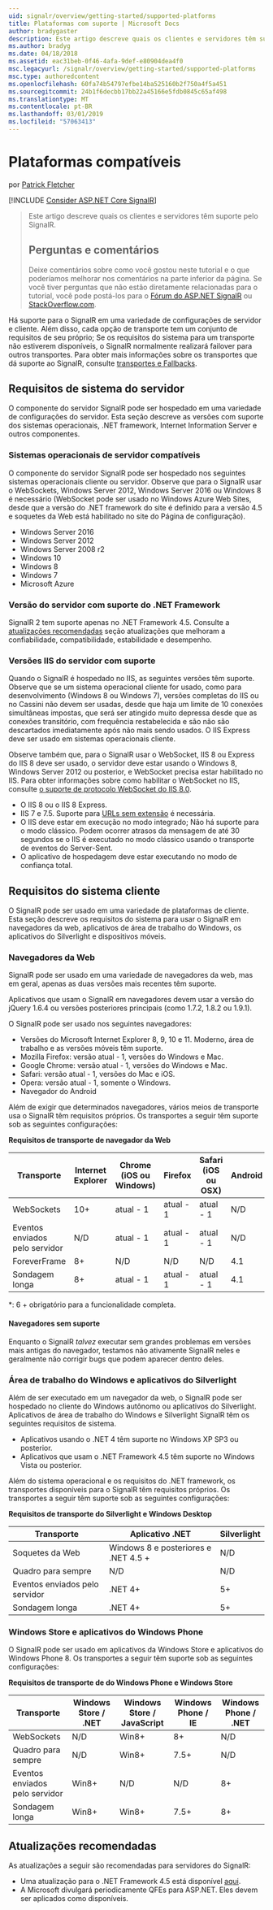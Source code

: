 ```yaml
---
uid: signalr/overview/getting-started/supported-platforms
title: Plataformas com suporte | Microsoft Docs
author: bradygaster
description: Este artigo descreve quais os clientes e servidores têm suporte pelo SignalR.
ms.author: bradyg
ms.date: 04/18/2018
ms.assetid: eac31beb-0f46-4afa-9def-e80904dea4f0
msc.legacyurl: /signalr/overview/getting-started/supported-platforms
msc.type: authoredcontent
ms.openlocfilehash: 60fa74b54797efbe14ba525160b2f750a4f5a451
ms.sourcegitcommit: 24b1f6decbb17bb22a45166e5fdb0845c65af498
ms.translationtype: MT
ms.contentlocale: pt-BR
ms.lasthandoff: 03/01/2019
ms.locfileid: "57063413"
---
```

<a name="supported-platforms"></a>Plataformas compatíveis
====================
por [Patrick Fletcher](https://github.com/pfletcher)

[!INCLUDE [Consider ASP.NET Core SignalR](~/includes/signalr/signalr-version-disambiguation.md)]

> Este artigo descreve quais os clientes e servidores têm suporte pelo SignalR. 
> 
> ## <a name="questions-and-comments"></a>Perguntas e comentários
> 
> Deixe comentários sobre como você gostou neste tutorial e o que poderíamos melhorar nos comentários na parte inferior da página. Se você tiver perguntas que não estão diretamente relacionadas para o tutorial, você pode postá-los para o [Fórum do ASP.NET SignalR](https://forums.asp.net/1254.aspx/1?ASP+NET+SignalR) ou [StackOverflow.com](http://stackoverflow.com/).

Há suporte para o SignalR em uma variedade de configurações de servidor e cliente. Além disso, cada opção de transporte tem um conjunto de requisitos de seu próprio; Se os requisitos do sistema para um transporte não estiverem disponíveis, o SignalR normalmente realizará failover para outros transportes. Para obter mais informações sobre os transportes que dá suporte ao SignalR, consulte [transportes e Fallbacks](introduction-to-signalr.md#transports).

## <a name="server-system-requirements"></a>Requisitos de sistema do servidor

O componente do servidor SignalR pode ser hospedado em uma variedade de configurações do servidor. Esta seção descreve as versões com suporte dos sistemas operacionais, .NET framework, Internet Information Server e outros componentes.

### <a name="supported-server-operating-systems"></a>Sistemas operacionais de servidor compatíveis

O componente do servidor SignalR pode ser hospedado nos seguintes sistemas operacionais cliente ou servidor. Observe que para o SignalR usar o WebSockets, Windows Server 2012, Windows Server 2016 ou Windows 8 é necessário (WebSocket pode ser usado no Windows Azure Web Sites, desde que a versão do .NET framework do site é definido para a versão 4.5 e soquetes da Web está habilitado no site do Página de configuração).

- Windows Server 2016
- Windows Server 2012
- Windows Server 2008 r2
- Windows 10
- Windows 8
- Windows 7
- Microsoft Azure

### <a name="supported-server-net-framework-version"></a>Versão do servidor com suporte do .NET Framework

SignalR 2 tem suporte apenas no .NET Framework 4.5. Consulte a [atualizações recomendadas](#updates) seção atualizações que melhoram a confiabilidade, compatibilidade, estabilidade e desempenho.

### <a name="supported-server-iis-versions"></a>Versões IIS do servidor com suporte

Quando o SignalR é hospedado no IIS, as seguintes versões têm suporte. Observe que se um sistema operacional cliente for usado, como para desenvolvimento (Windows 8 ou Windows 7), versões completas do IIS ou no Cassini não devem ser usadas, desde que haja um limite de 10 conexões simultâneas impostas, que será ser atingido muito depressa desde que as conexões transitório, com frequência restabelecida e são não são descartados imediatamente após não mais sendo usados. O IIS Express deve ser usado em sistemas operacionais cliente.

Observe também que, para o SignalR usar o WebSocket, IIS 8 ou Express do IIS 8 deve ser usado, o servidor deve estar usando o Windows 8, Windows Server 2012 ou posterior, e WebSocket precisa estar habilitado no IIS. Para obter informações sobre como habilitar o WebSocket no IIS, consulte [o suporte de protocolo WebSocket do IIS 8.0](https://www.iis.net/learn/get-started/whats-new-in-iis-8/iis-80-websocket-protocol-support).

- O IIS 8 ou o IIS 8 Express.
- IIS 7 e 7.5. Suporte para [URLs sem extensão](https://support.microsoft.com/kb/980368) é necessária.
- O IIS deve estar em execução no modo integrado; Não há suporte para o modo clássico. Podem ocorrer atrasos da mensagem de até 30 segundos se o IIS é executado no modo clássico usando o transporte de eventos do Server-Sent.
- O aplicativo de hospedagem deve estar executando no modo de confiança total.

## <a name="client-system-requirements"></a>Requisitos do sistema cliente

O SignalR pode ser usado em uma variedade de plataformas de cliente. Esta seção descreve os requisitos do sistema para usar o SignalR em navegadores da web, aplicativos de área de trabalho do Windows, os aplicativos do Silverlight e dispositivos móveis.

### <a name="web-browsers"></a>Navegadores da Web

SignalR pode ser usado em uma variedade de navegadores da web, mas em geral, apenas as duas versões mais recentes têm suporte.

Aplicativos que usam o SignalR em navegadores devem usar a versão do jQuery 1.6.4 ou versões posteriores principais (como 1.7.2, 1.8.2 ou 1.9.1).

O SignalR pode ser usado nos seguintes navegadores:

- Versões do Microsoft Internet Explorer 8, 9, 10 e 11. Moderno, área de trabalho e as versões móveis têm suporte.
- Mozilla Firefox: versão atual - 1, versões do Windows e Mac.
- Google Chrome: versão atual - 1, versões do Windows e Mac.
- Safari: versão atual - 1, versões do Mac e iOS.
- Opera: versão atual - 1, somente o Windows.
- Navegador do Android

Além de exigir que determinados navegadores, vários meios de transporte usa o SignalR têm requisitos próprios. Os transportes a seguir têm suporte sob as seguintes configurações:

<a id="browser"></a>

**Requisitos de transporte de navegador da Web**

| Transporte | Internet Explorer | Chrome (iOS ou Windows) | Firefox | Safari (iOS ou OSX) | Android |
| --- | --- | --- | --- | --- | --- |
| WebSockets | 10+ | atual - 1 | atual - 1 | atual - 1 | N/D |
| Eventos enviados pelo servidor | N/D | atual - 1 | atual - 1 | atual - 1 | N/D |
| ForeverFrame | 8+ | N/D | N/D | N/D | 4.1 |
| Sondagem longa | 8+ | atual - 1 | atual - 1 | atual - 1 | 4.1 |

\*: 6 + obrigatório para a funcionalidade completa.

#### <a name="unsupported-browsers"></a>Navegadores sem suporte

Enquanto o SignalR *talvez* executar sem grandes problemas em versões mais antigas do navegador, testamos não ativamente SignalR neles e geralmente não corrigir bugs que podem aparecer dentro deles.

### <a name="windows-desktop-and-silverlight-applications"></a>Área de trabalho do Windows e aplicativos do Silverlight

Além de ser executado em um navegador da web, o SignalR pode ser hospedado no cliente do Windows autônomo ou aplicativos do Silverlight. Aplicativos de área de trabalho do Windows e Silverlight SignalR têm os seguintes requisitos de sistema.

- Aplicativos usando o .NET 4 têm suporte no Windows XP SP3 ou posterior.
- Aplicativos que usam o .NET Framework 4.5 têm suporte no Windows Vista ou posterior.

Além do sistema operacional e os requisitos do .NET framework, os transportes disponíveis para o SignalR têm requisitos próprios. Os transportes a seguir têm suporte sob as seguintes configurações:

**Requisitos de transporte do Silverlight e Windows Desktop**

| Transporte | Aplicativo .NET | Silverlight |
| --- | --- | --- |
| Soquetes da Web | Windows 8 e posteriores e .NET 4.5 + | N/D |
| Quadro para sempre | N/D | N/D |
| Eventos enviados pelo servidor | .NET 4+ | 5+ |
| Sondagem longa | .NET 4+ | 5+ |

<a id="android"></a>

### <a name="windows-store-and-windows-phone-applications"></a>Windows Store e aplicativos do Windows Phone

O SignalR pode ser usado em aplicativos da Windows Store e aplicativos do Windows Phone 8. Os transportes a seguir têm suporte sob as seguintes configurações:

**Requisitos de transporte de do Windows Phone e Windows Store**

| Transporte | Windows Store / .NET | Windows Store / JavaScript | Windows Phone / IE | Windows Phone / .NET |
| --- | --- | --- | --- | --- |
| WebSockets | N/D | Win8+ | 8+ | N/D |
| Quadro para sempre | N/D | Win8+ | 7.5+ | N/D |
| Eventos enviados pelo servidor | Win8+ | N/D | N/D | 8+ |
| Sondagem longa | Win8+ | Win8+ | 7.5+ | 8+ |

<a id="updates"></a>

## <a name="recommended-updates"></a>Atualizações recomendadas

As atualizações a seguir são recomendadas para servidores do SignalR:

- Uma atualização para o .NET Framework 4.5 está disponível [aqui](https://support.microsoft.com/kb/2750149).
- A Microsoft divulgará periodicamente QFEs para ASP.NET. Eles devem ser aplicados como disponíveis.
